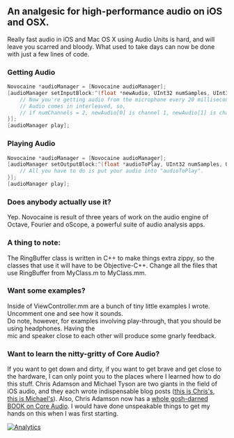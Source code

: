 ## An analgesic for high-performance audio on iOS and OSX.

Really fast audio in iOS and Mac OS X using Audio Units is hard, and will leave you scarred and bloody. What used to take days can now be done with just a few lines of code.

### Getting Audio
``` objective-c
Novocaine *audioManager = [Novocaine audioManager];
[audioManager setInputBlock:^(float *newAudio, UInt32 numSamples, UInt32 numChannels) {
	// Now you're getting audio from the microphone every 20 milliseconds or so. How's that for easy?
	// Audio comes in interleaved, so,
	// if numChannels = 2, newAudio[0] is channel 1, newAudio[1] is channel 2, newAudio[2] is channel 1, etc.
}];
[audioManager play];
```

### Playing Audio
``` objective-c
Novocaine *audioManager = [Novocaine audioManager];
[audioManager setOutputBlock:^(float *audioToPlay, UInt32 numSamples, UInt32 numChannels) {
	// All you have to do is put your audio into "audioToPlay".
}];
[audioManager play];
```

### Does anybody actually use it?
Yep. Novocaine is result of three years of work on the audio engine of Octave, Fourier and oScope, a powerful suite of audio analysis apps.

### A thing to note: 
The RingBuffer class is written in C++ to make things extra zippy, so the classes that use it will have to be Objective-C++. Change all the files that use RingBuffer from MyClass.m to MyClass.mm.

### Want some examples?  
Inside of ViewController.mm are a bunch of tiny little examples I wrote. Uncomment one and see how it sounds.  
Do note, however, for examples involving play-through, that you should be using headphones. Having the  
mic and speaker close to each other will produce some gnarly feedback.  

### Want to learn the nitty-gritty of Core Audio?
If you want to get down and dirty, if you want to get brave and get close to the hardware, I can only point you to the places where I learned how to do this stuff. Chris Adamson and Michael Tyson are two giants in the field of iOS audio, and they each wrote indispensable blog posts ([this is Chris's](http://www.subfurther.com/blog/2009/04/28/an-iphone-core-audio-brain-dump/), [this is Michael's](http://atastypixel.com/blog/using-remoteio-audio-unit/)). Also, Chris Adamson now has a [whole gosh-darned BOOK on Core Audio](http://www.amazon.com/gp/product/0321636848/ref=as_li_ss_tl?ie=UTF8&tag=tico07-20&linkCode=as2&camp=1789&creative=390957&creativeASIN=0321636848
). I would have done unspeakable things to get my hands on this when I was first starting.

[![Analytics](https://ga-beacon.appspot.com/UA-17672588-2/novocaine/readme)](https://github.com/igrigorik/ga-beacon)

